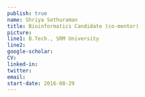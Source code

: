 ```yaml
---
publish: true
name: Shriya Sethuraman
title: Bioinformatics Candidate (co-mentor)
picture:
line1: B.Tech., SRM University
line2: 
google-scholar: 
CV:
linked-in: 
twitter:
email:
start-date: 2016-08-29
---
```

